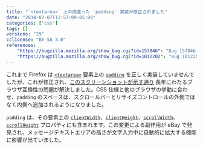 ```yaml
---
title: "`<textarea>` 上の間違った `padding` 実装が修正されました"
date: "2014-02-07T11:57:09-05:00"
categories: ["css"]
tags: []
versions: "29"
cclicense: "BY-SA 3.0"
references:
    "https://bugzilla.mozilla.org/show_bug.cgi?id=157846": "Bug 157846 – Incorrect implementation of padding on textarea elements (scrollbars/resizer wrongly positioned)"
    "https://bugzilla.mozilla.org/show_bug.cgi?id=1012202": "Bug 1012202 – eBay Messages: textarea is expanded while typing due to the scrollHeight change with Firefox 29"
---
```

これまで Firefox は [`<textarea>`](https://developer.mozilla.org/ja/docs/Web/HTML/Element/textarea) 要素上の [`padding`](https://developer.mozilla.org/ja/docs/Web/CSS/padding) を正しく実装していませんでしたが、これが修正され、[このスクリーンショットが示す通り](https://bug157846.bugzilla.mozilla.org/attachment.cgi?id=784647) 長年にわたるブラウザ互換性の問題が解決しました。CSS 仕様と他のブラウザの挙動に合わせ、`padding` のスペースは、スクロールバーとリサイズコントロールの外側ではなく内側へ追加されるようになりました。

`padding` は、その要素上の [`clientWidth`](https://developer.mozilla.org/ja/docs/Web/API/Element.clientWidth)、[`clientHeight`](https://developer.mozilla.org/ja/docs/Web/API/Element.clientHeight)、[`scrollWidth`](https://developer.mozilla.org/ja/docs/Web/API/Element.scrollWidth)、[`scrollHeight`](https://developer.mozilla.org/ja/docs/Web/API/Element.scrollHeight) プロパティにも含まれます。この変更による副作用が eBay で発見され、メッセージテキストエリアの高さが文字入力中に自動的に拡大する機能に影響が出ていました。
